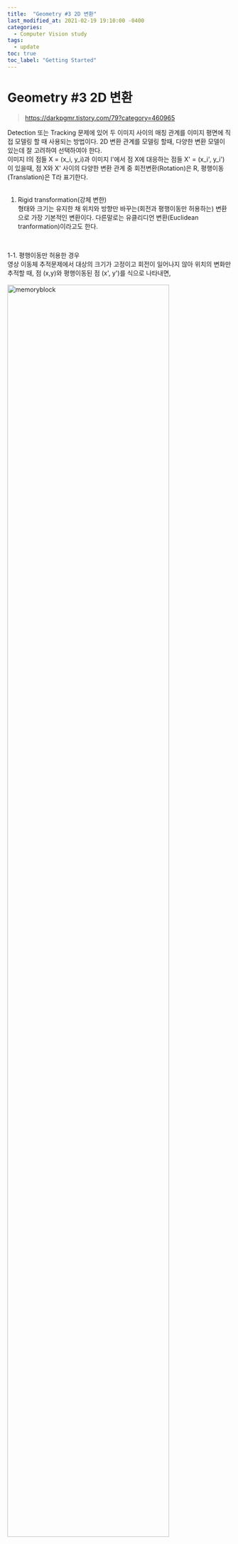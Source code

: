 ```yaml
---
title:  "Geometry #3 2D 변환"
last_modified_at: 2021-02-19 19:10:00 -0400
categories: 
  - Computer Vision study
tags:
  - update
toc: true
toc_label: "Getting Started"
---
```


# Geometry #3 2D 변환
> https://darkpgmr.tistory.com/79?category=460965

Detection 또는 Tracking 문제에 있어 두 이미지 사이의 매칭 관계를 이미지 평면에 직접 모델링 할 때 사용되는 방법이다. 2D 변환 관계를 모델링 할때, 다양한 변환 모델이 있는데 잘 고려하여 선택하여야 한다.<br>
이미지 I의 점들 X =  (x_i, y_i)과 이미지 I'에서 점 X에 대응하는 점들 X' =  (x_i', y_i') 이 있을때, 점 X와 X' 사이의 다양한 변환 관계 중 회전변환(Rotation)은 R, 평행이동(Translation)은 T라 표기한다.<br>
<br>

1. Rigid transformation(강체 변한)<br>
형태와 크기는 유지한 채 위치와 방향만 바꾸는(회전과 평행이동만 허용하는) 변환으로 가장 기본적인 변환이다. 다른말로는 유클리디언 변환(Euclidean tranformation)이라고도 한다.<br>
<br>

1-1. 평행이동만 허용한 경우<br>
영상 이동체 추적문제에서 대상의 크기가 고정이고 회전이 일어나지 않아 위치의 변화만 추적할 때, 점 (x,y)와 평행이동된 점 (x', y')를 식으로 나타내면,<br>
<br><img src="/assets/img/CV_study/3/1.png" width="85%" height="85%" title="70px" alt="memoryblock"><br>
<br>
위와 같은 식에서 모든 점들에 대한 변환 T를 구하기 위해서는 아래와 같이 평균을 구하면 된다.<br>
<br><img src="/assets/img/CV_study/3/2.png" width="85%" height="85%" title="70px" alt="memoryblock"><br>
<br><br>
1-2. 회전만을 허용한 경우<br>
점 (x, y)를 반시계 방향으로 세타 라디안 만큼 회전시키는 변환행렬은 다음과 같다.<br>
<br><img src="/assets/img/CV_study/3/3.png" width="85%" height="85%" title="70px" alt="memoryblock"><br>
<br>
회전 변환에서 중요한 점은 회전의 기준이 원점이라는 것이다. 또한 회전 변환의 자유도(degree of freedom)는 1이다. 따라서 매칭 쌍만 있으면 회전변환을 결정할 수 있다.<br>
위 식을 직접 이용하여 회전변환을 나타내는 것은 좋은 방법이 아니다. 예를들어 서로 다른 두 점 A와 B에서 A에 회전변환을 적용시켜 B로 변환 시킬 때 회전변환은 원점을 기준으로하기 때문에 두 점이 원점과의 거리가 다르다면 불가능하기 때문이다.<br>
이 문제를 해결하기 위해서는 스케일 변화까지 고려하여 변환을 구하고 다시 스케일 변화를 제거하는 방법을 사용해야한다. 이 방법은 다음과 같이 나타낼 수 있다.
<br>
<br><img src="/assets/img/CV_study/3/4.png" width="85%" height="85%" title="70px" alt="memoryblock">
<img src="/assets/img/CV_study/3/5.png" width="85%" height="85%" title="70px" alt="memoryblock"><br>

위 식을 전개하고 a,b에 관해 묶으면 다음과 같다.<br>
<br><img src="/assets/img/CV_study/3/6.png" width="85%" height="85%" title="70px" alt="memoryblock"><br>

위 식에 매칭 쌍 하나만 대입해도 역행렬을 이용하여 a,b를 구할 수 있다. 매칭쌍이 여러 개인 경우에는 아래와 같은 식을 세우고 최소자승법 즉, pseudo inverse를 이용하여 a,b를 구할 수 있다.<br>
<br><img src="/assets/img/CV_study/3/7.png" width="85%" height="85%" title="70px" alt="memoryblock"><br>
<br>
이렇게 a,b를 구하면 스케일(s)와 회전각(세타)는 다음과 같이 계산됩니다.<br>
<br><img src="/assets/img/CV_study/3/8.png" width="85%" height="85%" title="70px" alt="memoryblock"><br>
<br>
이제 스케일 s는 버리고 세타만 이용하면 앞에서 만한 두 점 A,B 사이의 매핑 관계를 회전변환만으로 나타낼 수 있게 된다. 그런데 실제 문제에서는 이미지 원점(이미지 왼쪽 상단)을 중심으로  한 회전은 현실적이지 못하다. 보통의 경우 현재 위치에서 제자리 회전하는 경우가 대부분이다. 이런 경우 회전변환만으로는 표현이 불가능하며 일반적인 Rigid 변환 모델을 필요로 합니다.
<br><br>
1-3. Rigid 변환<br>
일반적인 Rigid 변환을 나타낸 식은 다음과 같다.<br>
<br><img src="/assets/img/CV_study/3/9.png" width="85%" height="85%" title="70px" alt="memoryblock"><br>
<br><br>
Full Rigid 변환을 사용하면 임의의 회전 및 위치 이동이 가능해진다. 예를 들어, 어떤 물체가 제자리에서 세타 만큼 회전하는 경우 영상의 원점을 중심으로 회전한 후 원래 있던 자리로 평행이동하면 된다.<br>
Rigid 변환은 위 식에서 알 수 있듯이 자유도가 3이며, 변환을 추정하기 위해서는 최소 3개 이상의 매칭쌍을 필요로 한다. 매칭쌍에서 Rigid 변환을 추정할 때는 앞의 회전변환에서와 같이 스케일 변화까지 고려하는 것이 좋다. 식은 아래와 같다.<br>
<br><img src="/assets/img/CV_study/3/10.png" width="85%" height="85%" title="70px" alt="memoryblock"><br>
<br>
전개한 후 a,b,c,d에 대한 행렬식으로 묶으면 다음과 같다.<br>
<br><img src="/assets/img/CV_study/3/11.png" width="85%" height="85%" title="70px" alt="memoryblock"><br>
<br><img src="/assets/img/CV_study/3/12.png" width="85%" height="85%" title="70px" alt="memoryblock"><br>
<br>

주어진 매칭쌍들이 여러개 일때, 위 식에 대입하면 아래와 같다.<br>
<br><img src="/assets/img/CV_study/3/13.png" width="85%" height="85%" title="70px" alt="memoryblock"><br>
<br>
위 식에서 역행렬 또는 pseudo inverse(의사역행렬, 직사각행렬의 역행렬)를 이용하면 a,b,c,d를 구할 수 있다. 그리고 위 scale과 세타를 구하는 식으로 s와 세타를 구할 수 있다.<br>
여기서 평행이동의 c, d는 회전변환으로 인한 이동량까지 포함된 값이다.<br>
- 포함된 값에서 평행이동한 값을 분리하여 총 평행이동량을 알아내는건 Rigid 변환식에서는 불가능하다, 기준에 따라 평행이동량이 다르게 계산될 수 있지만 Rigid 계산식은 수식적으로 동일하게 결정되기 때문이다.<br>
<br>
<br>

3. Similarity Transformation(닮은 변환)<br>
닮은 변환은 Rigid 변환에 스케일 변화까지 허용한 변환이다. 평행이동, 회전변환, 크기변화로 구성되는 변환이며 일반식은 다음과 같다.<br>
<br><img src="/assets/img/CV_study/3/14.png" width="85%" height="85%" title="70px" alt="memoryblock"><br>
<br>
자유도는 4이며, 닮음변환을 유일하게 결정하기 위해서는(식의 계수를 결정하기 위해서는) 2개의 매칭쌍이 필요하다.<br>
Homogeneous 좌표 표현을 사용하면 평행이동, 회전, 크기 변환이 하나의 행렬로 표현가능하다. 닮은변환의 일반식으로 표현하면 다음과 같다.<br>
<br><img src="/assets/img/CV_study/3/15.png" width="85%" height="85%" title="70px" alt="memoryblock">
<img src="/assets/img/CV_study/3/16.png" width="85%" height="85%" title="70px" alt="memoryblock"><br>
<br>
이렇게 Homogeneous 형태의 선형변환으로 표현 했을 때 가장 큰 장점은 여러 변환들을 행렬곱으로 자유롭게 결합할 수 있다는 점이다.
<br><img src="/assets/img/CV_study/3/17.png" width="85%" height="85%" title="70px" alt="memoryblock"><br>
<br>
<br>

3. Affine Transformation<br>
Affine 변환은 직선, 길이의 비, 평행성을 보존하는 변환이며 일반식은 다음과 같다.<br>
<br><img src="/assets/img/CV_study/3/18.png" width="85%" height="85%" title="70px" alt="memoryblock"><br>

